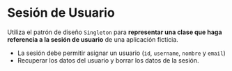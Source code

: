 


# Sesión de Usuario

Utiliza el patrón de diseño `Singleton` para __representar una clase que haga referencia a la sesión de usuario__ de una aplicación ficticia.

- La sesión debe permitir asignar un usuario (`id`, `username`, `nombre` y `email`)
- Recuperar los datos del usuario y borrar los datos de la sesión.


```php


```
